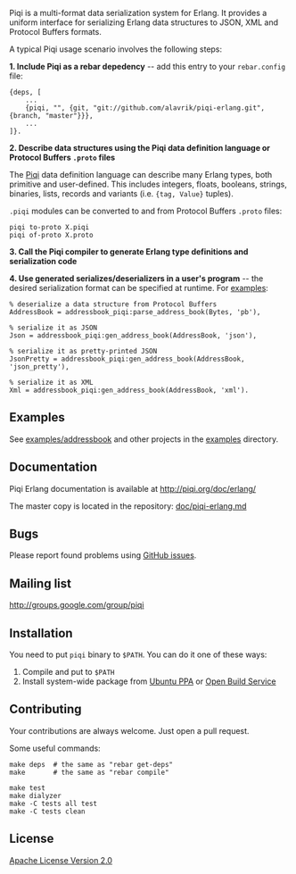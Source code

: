 Piqi is a multi-format data serialization system for Erlang. It provides a
uniform interface for serializing Erlang data structures to JSON, XML and
Protocol Buffers formats.


A typical Piqi usage scenario involves the following steps:

**1. Include Piqi as a rebar depedency** -- add this entry to your
`rebar.config` file:

    {deps, [
        ...
        {piqi, "", {git, "git://github.com/alavrik/piqi-erlang.git", {branch, "master"}}},
        ...
    ]}.


**2. Describe data structures using the Piqi data definition language or
Protocol Buffers `.proto` files**

The [Piqi](http://piqi.org/doc/piqi/) data definition language can describe many
Erlang types, both primitive and user-defined. This includes integers, floats,
booleans, strings, binaries, lists, records and variants (i.e. `{tag, Value}`
tuples).

`.piqi` modules can be converted to and from Protocol Buffers `.proto` files:

    piqi to-proto X.piqi
    piqi of-proto X.proto


**3. Call the Piqi compiler to generate Erlang type definitions and
serialization code**


**4. Use generated serializes/deserializers in a user's program** -- the desired
serialization format can be specified at runtime. For
[examples](examples/addressbook/src/io_json_xml_pb.erl):

    % deserialize a data structure from Protocol Buffers
    AddressBook = addressbook_piqi:parse_address_book(Bytes, 'pb'),

    % serialize it as JSON
    Json = addressbook_piqi:gen_address_book(AddressBook, 'json'),

    % serialize it as pretty-printed JSON
    JsonPretty = addressbook_piqi:gen_address_book(AddressBook, 'json_pretty'),

    % serialize it as XML
    Xml = addressbook_piqi:gen_address_book(AddressBook, 'xml').


Examples
--------

See [examples/addressbook](examples/addressbook/) and other projects in the
[examples](examples/) directory.


Documentation
-------------

Piqi Erlang documentation is available at http://piqi.org/doc/erlang/

The master copy is located in the repository:
[doc/piqi-erlang.md](doc/piqi-erlang.md)


Bugs
----

Please report found problems using [GitHub
issues](http://github.com/alavrik/piqi-erlang/issues).


Mailing list
------------

http://groups.google.com/group/piqi


Installation
------------

You need to put `piqi` binary to `$PATH`. You can do it one of these ways:

1. Compile and put to `$PATH`
2. Install system-wide package from
   [Ubuntu PPA](https://launchpad.net/~motiejus/+archive/piqi) or
   [Open Build Service](https://build.opensuse.org/package/show?package=piqi&project=home%3Amotiejusj)


Contributing
------------

Your contributions are always welcome. Just open a pull request.

Some useful commands:

    make deps  # the same as "rebar get-deps"
    make       # the same as "rebar compile"

    make test
    make dialyzer
    make -C tests all test
    make -C tests clean


License
-------

[Apache License Version 2.0](LICENSE)

